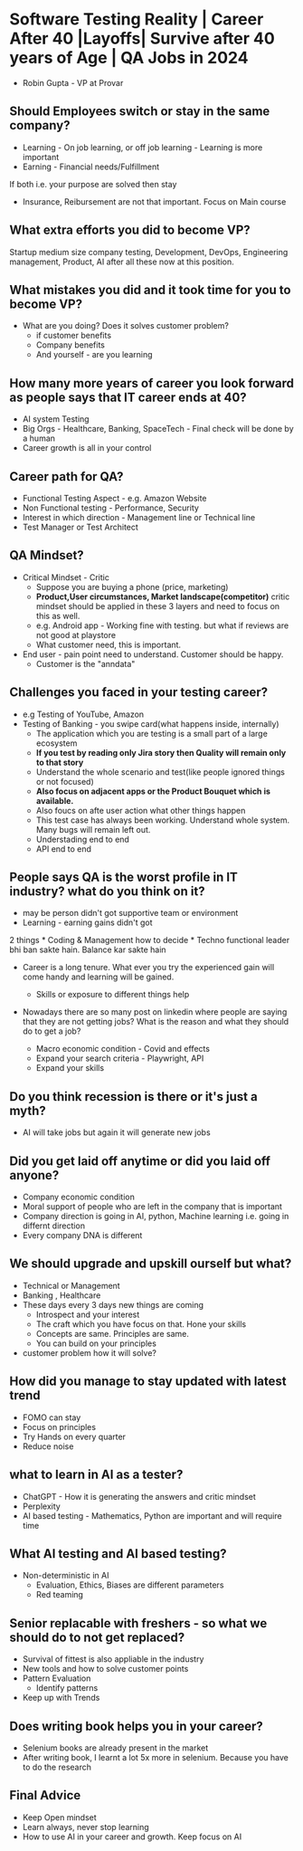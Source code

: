 # Software Testing Reality | Career After 40 |Layoffs| Survive after 40 years of Age | QA Jobs in 2024

* Robin Gupta - VP at Provar 
  
## Should Employees switch or stay in the same company?

* Learning - On job learning, or off job learning - Learning is more important
* Earning - Financial needs/Fulfillment

If both i.e. your purpose are solved then stay

* Insurance, Reibursement are not that important. Focus on Main course

## What extra efforts you did to become VP?

Startup
medium size company
testing, Development, DevOps, Engineering management, Product, AI after all these now at this position.

## What mistakes you did and it took time for you to become VP?

* What are you doing? Does it solves customer problem?
  * if customer benefits
  * Company benefits
  * And yourself - are you learning

## How many more years of career you look forward as people says that IT career ends at 40?

* AI system Testing
* Big Orgs - Healthcare, Banking, SpaceTech - Final check will be done by a human
* Career growth is all in your control

## Career path for QA?

* Functional Testing Aspect - e.g. Amazon Website
* Non Functional testing - Performance, Security
* Interest in which direction -  Management line or Technical line
* Test Manager or Test Architect

## QA Mindset?

* Critical Mindset - Critic
  * Suppose you are buying a phone (price, marketing)
  * **Product,User circumstances, Market landscape(competitor)** critic mindset should be applied in these 3 layers and need to focus on this as well.
  * e.g. Android app - Working fine with testing. but what if reviews are not good at playstore
  * What customer need, this is important.
* End user - pain point need to understand. Customer should be happy.
  * Customer is the "anndata"

## Challenges you faced in your testing career?

*  e.g Testing of YouTube, Amazon
*  Testing of Banking - you swipe card(what happens inside, internally)
   *  The application which you are testing is a small part of a large ecosystem
   *  **If you test by reading only Jira story then Quality will remain only to that story**
   *  Understand the whole scenario and test(like people ignored things or not focused)
   *  **Also focus on adjacent apps or the Product Bouquet  which is available.**
   *  Also foucs on afte user action what other things happen
   *  This test case has always been working. Understand whole system. Many bugs will remain left out.
   *  Understading end to end
   *  API end to end

## People says QA is the worst profile in IT industry? what do you think on it?

* may be person didn't got supportive team or environment
* Learning - earning gains didn't got

2 things
    * Coding & Management how to decide
    * Techno functional leader bhi ban sakte hain. Balance kar sakte hain

* Career is a long tenure. What ever you try the experienced gain will come handy and learning will be gained.
    * Skills or exposure to different things help


* Nowadays there are so many post on linkedin where people
are saying that they are not getting jobs?
What is the reason and what they should do to get a job?
    * Macro economic condition - Covid and effects
    * Expand your search criteria - Playwright, API
    * Expand your skills

## Do you think recession is there or it's just a myth?

* AI will take jobs but again it will generate new jobs

## Did you get laid off anytime or did you laid off anyone?

* Company economic condition
* Moral support of people who are left in the company that is important
* Company direction is going in AI, python, Machine learning i.e. going in differnt direction
* Every company DNA is different

## We should upgrade and upskill ourself but what?

* Technical or Management
* Banking , Healthcare
* These days every 3 days new things are coming
  * Introspect and your interest
  * The craft which you have focus on that. Hone your skills
  * Concepts are same. Principles are same.
  * You can build on your principles
* customer problem how it will solve?

## How did you manage to stay updated with latest trend

*  FOMO can stay
*  Focus on principles
*  Try Hands on every quarter
*  Reduce noise
  
## what to learn in AI as a tester?

 * ChatGPT - How it is generating the answers and critic mindset
 * Perplexity
 * AI based testing - Mathematics, Python are important and will require time

## What AI testing and AI based testing?

* Non-deterministic in AI
  * Evaluation, Ethics, Biases are different parameters
  * Red teaming

## Senior replacable with freshers - so what we should do to not get replaced?

* Survival of fittest is also appliable in the industry
* New tools and how to solve customer points
* Pattern Evaluation
  * Identify patterns
* Keep up with Trends

## Does writing book helps you in your career?

* Selenium books are already present in the market
* After writing book, I learnt a lot 5x more in selenium. Because you have to do the research

## Final Advice

* Keep Open mindset 
* Learn always, never stop learning
* How to use AI in your career and growth. Keep focus on AI